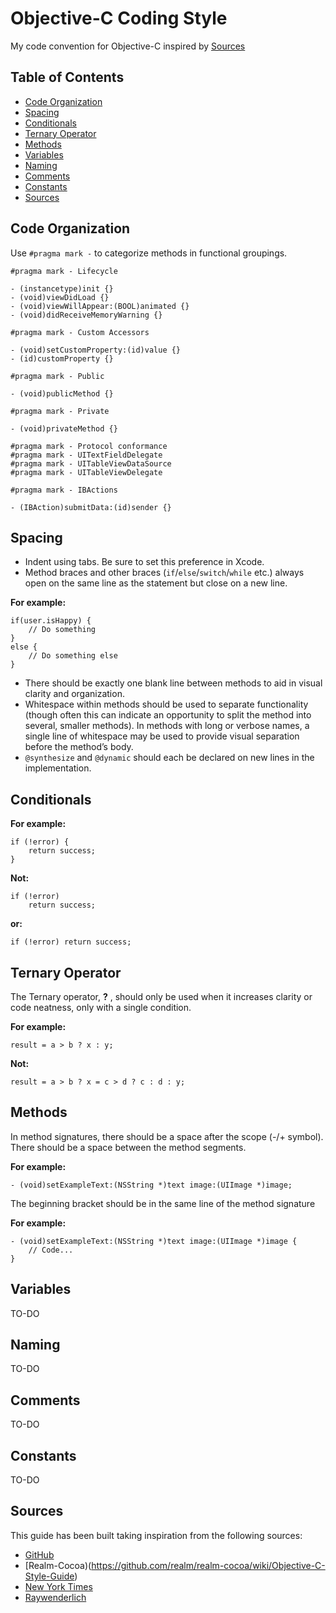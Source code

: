 # Objective-C Coding Style

My code convention for Objective-C inspired by [Sources](#sources)

## Table of Contents

* [Code Organization](#code-organization)
* [Spacing](#spacing)
* [Conditionals](#conditionals)
* [Ternary Operator](#ternary-operator)
* [Methods](#methods)
* [Variables](#variables)
* [Naming](#naming)
* [Comments](#comments)
* [Constants](#constants)
* [Sources](#sources)

## Code Organization

Use `#pragma mark -` to categorize methods in functional groupings.

```objc
#pragma mark - Lifecycle

- (instancetype)init {}
- (void)viewDidLoad {}
- (void)viewWillAppear:(BOOL)animated {}
- (void)didReceiveMemoryWarning {}

#pragma mark - Custom Accessors

- (void)setCustomProperty:(id)value {}
- (id)customProperty {}

#pragma mark - Public

- (void)publicMethod {}

#pragma mark - Private

- (void)privateMethod {}

#pragma mark - Protocol conformance
#pragma mark - UITextFieldDelegate
#pragma mark - UITableViewDataSource
#pragma mark - UITableViewDelegate

#pragma mark - IBActions

- (IBAction)submitData:(id)sender {}
```

## Spacing

* Indent using tabs. Be sure to set this preference in Xcode.
* Method braces and other braces (`if`/`else`/`switch`/`while` etc.) always open on the same line as the statement but close on a new line.

**For example:**
```objc
if(user.isHappy) {
    // Do something
}
else {
    // Do something else
}
```
* There should be exactly one blank line between methods to aid in visual clarity and organization.
* Whitespace within methods should be used to separate functionality (though often this can indicate an opportunity to split the method into several, smaller methods). In methods with long or verbose names, a single line of whitespace may be used to provide visual separation before the method’s body.
* `@synthesize` and `@dynamic` should each be declared on new lines in the implementation.

## Conditionals

**For example:**
```objc
if (!error) {
    return success;
}
```
**Not:**
```objc
if (!error)
    return success;
```
**or:**
```objc
if (!error) return success;
```
## Ternary Operator
The Ternary operator, **?** , should only be used when it increases clarity or code neatness, only with a single condition.

**For example:** 
```objc
result = a > b ? x : y;
```
**Not:**
```objc
result = a > b ? x = c > d ? c : d : y;
```

## Methods

In method signatures, there should be a space after the scope (-/+ symbol). There should be a space between the method segments.

**For example:** 
```objc
- (void)setExampleText:(NSString *)text image:(UIImage *)image;
```
The beginning bracket should be in the same line of the method signature

**For example:** 
```objc
- (void)setExampleText:(NSString *)text image:(UIImage *)image {    
    // Code...
}
```

## Variables

TO-DO

## Naming

TO-DO

## Comments

TO-DO

## Constants

TO-DO

## Sources
This guide has been built taking inspiration from the following sources:

* [GitHub](https://github.com/github/objective-c-style-guide)
* [Realm-Cocoa)(https://github.com/realm/realm-cocoa/wiki/Objective-C-Style-Guide)
* [New York Times](https://github.com/NYTimes/objective-c-style-guide) 
* [Raywenderlich](https://github.com/raywenderlich/objective-c-style-guide)
